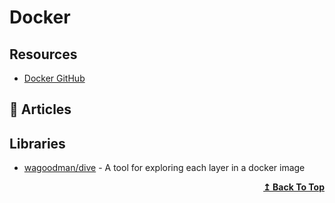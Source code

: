 # Docker

## Resources
- [Docker GitHub](https://github.com/docker)

## 📝 Articles

## Libraries

- [wagoodman/dive](https://github.com/wagoodman/dive) - A tool for exploring each layer in a docker image

<div align="right">
  <b><a href="#contents">↥ Back To Top</a></b>
</div>